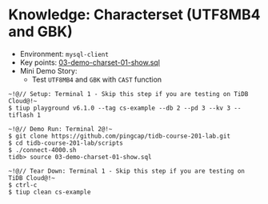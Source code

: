 # Knowledge: Characterset (UTF8MB4 and GBK)
+ Environment: `mysql-client`
+ Key points:
[03-demo-charset-01-show.sql](https://github.com/pingcap/tidb-course-201-lab/blob/master/scripts/03-demo-charset-01-show.sql)
+ Mini Demo Story:
  + Test `UTF8MB4` and `GBK` with `CAST` function

```
~!@// Setup: Terminal 1 - Skip this step if you are testing on TiDB Cloud@!~
$ tiup playground v6.1.0 --tag cs-example --db 2 --pd 3 --kv 3 --tiflash 1

~!@// Demo Run: Terminal 2@!~
$ git clone https://github.com/pingcap/tidb-course-201-lab.git
$ cd tidb-course-201-lab/scripts
$ ./connect-4000.sh
tidb> source 03-demo-charset-01-show.sql

~!@// Tear Down: Terminal 1 - Skip this step if you are testing on TiDB Cloud@!~
$ ctrl-c
$ tiup clean cs-example
```